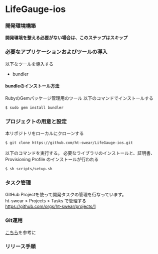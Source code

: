 # LifeGauge-ios

### 開発環境構築
**開発環境を整える必要がない場合は、このステップはスキップ**

### 必要なアプリケーションおよびツールの導入
以下なツールを導入する
* bundler

#### bundleのインストール方法
RubyのGemパッケージ管理用のツール
以下のコマンドでインストールする
```bash
$ sudo gem install bundler
```
### プロジェクトの用意と設定
本リポジトリをローカルにクローンする
```bash
$ git clone https://github.com/ht-swear/LifeGauge-ios.git
```

以下のコマンドを実行する。
必要なライブラリのインストールと、証明書、Provisioning Profile のインストールが行われる
```bash
$ sh scripts/setup.sh
```
<!---->
<!--なお上記コマンド実行中に Passphrase の入力を求められた場合は、LastPass の `apple_certification_pass` というノートに記載されている Passphrase を入力します。-->
<!--```-->
<!--Enter the passphrase that should be used to encrypt/decrypt your certificates-->
<!--This passphrase is specific per repository and will be stored in your local keychain-->
<!--Make sure to remember the password, as you'll need it when you run match on a different machine-->
<!--Passphrase for Git Repo:-->
<!--Type passphrase again:-->
<!--```-->

### タスク管理
GitHub Projectを使って開発タスクの管理を行なっています。<br>
ht-swear > Projects > Tasks で管理する <br>
https://github.com/orgs/ht-swear/projects/1

### Git運用
[こちら](https://scrapbox.io/ht-swear/Git_%E7%AE%A1%E7%90%86)を参考に

### リリース手順

